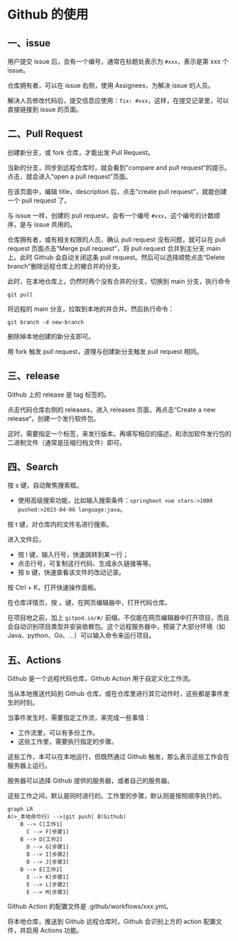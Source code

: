 # Github 的使用

## 一、issue

用户提交 issue 后，会有一个编号，通常在标题处表示为 `#xxx`，表示是第 xxx 个 issue。

仓库拥有者，可以在 issue 右侧，使用 Assignees，为解决 issue 的人员。

解决人员修改代码后，提交信息应使用：`fix: #xxx`，这样，在提交记录里，可以直接链接到 issue 的页面。

## 二、Pull Request

创建新分支，或 fork 仓库，才能出发 Pull Request。

当新的分支，同步到远程仓库时，就会看到”compare and pull request“的提示。点击，就会进入“open a pull request”页面。

在该页面中，编辑 title，description 后，点击“create pull request”，就能创建一个 pull request 了。

与 issue 一样，创建的 pull request，会有一个编号 `#xxx`，这个编号的计数顺序，是与 issue 共用的。

仓库拥有者，或有相关权限的人员，确认 pull request 没有问题，就可以在 pull request 页面点击“Merge pull request”，将 pull request 合并到主分支 main 上。此时 Github 会自动关闭这条 pull request。然后可以选择顺势点击“Delete branch”删除远程仓库上的被合并的分支。

此时，在本地仓库上，仍然时两个没有合并的分支，切换到 main 分支，执行命令

```shell
git pull
```

将远程的 main 分支，拉取到本地的并合并。然后执行命令：

```shell
git branch -d new-branch
```

删除掉本地创建的新分支即可。

用 fork 触发 pull request，道理与创建新分支触发 pull request 相同。

## 三、release

Github 上的 release 是 tag 标签的。

点击代码仓库右侧的 releases，进入 releases 页面，再点击“Create a new release“，创建一个发行软件包。

这时，需要指定一个标签，来发行版本。再填写相应的描述，和添加软件发行包的二进制文件（通常是压缩归档文件）即可。

## 四、Search

按 s 键，自动聚焦搜索框。

- 使用高级搜索功能，比如输入搜索条件：`springboot vue stars:>1000 pushed:>2023-04-06 language:java`。

按 t 键，对仓库内的文件名进行搜索。

进入文件后，

- 按 l 键，输入行号，快速跳转到某一行；
- 点击行号，可复制这行代码、生成永久链接等等。
- 按 b 键，快速查看该文件的改动记录。

按 Ctrl + K，打开快速操作面板。

在仓库详情页，按 。键，在网页编辑器中，打开代码仓库。

在项目地之前，加上 `gitpod.io/#/` 前缀。不仅能在网页编辑器中打开项目，而且会自动识别项目类型并安装依赖包。这个远程服务器中，预装了大部分环境（如 Java、python、Go、...）可以输入命令来运行项目。

## 五、Actions

Github 是一个远程代码仓库，Github Action 用于自定义化工作流。

当从本地推送代码到 Github 仓库，或在仓库里进行其它动作时，这些都是事件发生的时刻。

当事件发生时，需要指定工作流，来完成一些事情：

- 工作流里，可以有多份工作。
- 这些工作里，需要执行指定的步骤。

这些工作，本可以在本地运行，但既然通过 Github 触发，那么表示这些工作会在服务器上运行。

服务器可以选择 Github 提供的服务器，或者自己的服务器。

这些工作之间，默认是同时进行的。工作里的步骤，默认则是按照顺序执行的。

```mermaid
graph LR
A(>_本地命令行) -->|git push| B(Github)
    B --> C[工作1]
      C --> F[步骤1]
    B --> D[工作2]
      D --> G[步骤1]
      D --> I[步骤2]
      D --> J[步骤3]
    B --> E[工作2]
      E --> K[步骤1]
      E --> L[步骤2]
      E --> M[步骤3]
```

Github Action 的配置文件是 .github/workflows/xxx.yml。

将本地仓库，推送到 Github 远程仓库时，Github 会识别上方的 action 配置文件，并启用 Actions 功能。
